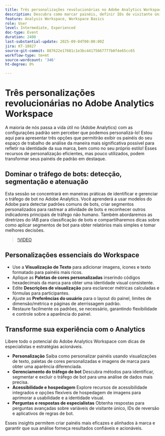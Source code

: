 ```yaml
---
title: Três personalizações revolucionárias no Adobe Analytics Workspace
description: Descubra como marcar painéis, definir IDs de visitante únicas e combater o tráfego de bots no Adobe Analytics com insights dos campeões Isha Gupta e Deb William.
feature: Analysis Workspace, Workspace Basics
role: User
level: Intermediate, Experienced
doc-type: Event
duration: 2408
last-substantial-update: 2025-09-04T00:00:00Z
jira: KT-18827
source-git-commit: 887622e17681c1e3bc44175667777b0f4e65cc65
workflow-type: tm+mt
source-wordcount: '346'
ht-degree: 0%

---
```



# Três personalizações revolucionárias no Adobe Analytics Workspace

A maioria de nós passa a vida útil no (Adobe Analytics) com as configurações padrão sem perceber que podemos personalizá-lo! Estou aqui para apresentar três opções que permitirão exibir os painéis do seu espaço de trabalho de análise da maneira mais significativa possível para refletir na identidade da sua marca, bem como no seu próprio estilo! Esses recursos de personalização eficientes, mas pouco utilizados, podem transformar seus painéis de padrão em destaque.

## Dominar o tráfego de bots: detecção, segmentação e atenuação

Esta sessão se concentrará em maneiras práticas de identificar e gerenciar o tráfego de bot no Adobe Analytics. Você aprenderá a usar modelos do Adobe para detectar padrões comuns de bots, criar segmentos personalizados para rastrear a atividade de bots e reconhecer outros indicadores principais de tráfego não humano. Também abordaremos as diretrizes do IAB para classificação de bots e compartilharemos dicas sobre como aplicar segmentos de bot para obter relatórios mais simples e tomar melhores decisões.

>[!VIDEO](https://video.tv.adobe.com/v/3471123/?learn=on&enablevpops)

## Personalizações essenciais do Workspace

* Use a **Visualização de Texto** para adicionar imagens, ícones e texto formatado para painéis mais ricos.
* Aplique as **Paletas de cores personalizadas** inserindo códigos hexadecimais da marca para obter uma identidade visual consistente.
* Edite **Descrições de visualização** para esclarecer métricas calculadas e fórmulas para participantes.
* Ajuste as **Preferências do usuário** para o layout do painel, limites de dimensão/métrica e páginas de aterrissagem padrão.
* Restaure facilmente os padrões, se necessário, garantindo flexibilidade e controle sobre a aparência do painel.

## Transforme sua experiência com o Analytics

Libere todo o potencial do Adobe Analytics Workspace com dicas de especialistas e estratégias acionáveis.

* **Personalização** Saiba como personalizar painéis usando visualizações de texto, paletas de cores personalizadas e imagens de marca para obter uma aparência diferenciada.
* **Gerenciamento do tráfego de bot** Descubra métodos para identificar, segmentar e excluir o tráfego de bot para uma análise de dados mais precisa.
* **Acessibilidade e hospedagem** Explore recursos de acessibilidade integrados e opções flexíveis de hospedagem de imagens para aprimorar a usabilidade e a identidade visual.
* **Perguntas e respostas de especialistas** Obtenha respostas para perguntas avançadas sobre variáveis de visitante único, IDs de reversão e aplicativos de regras de bot.

Esses insights permitem criar painéis mais eficazes e alinhados à marca e garantir que sua análise forneça resultados confiáveis e acionáveis.
